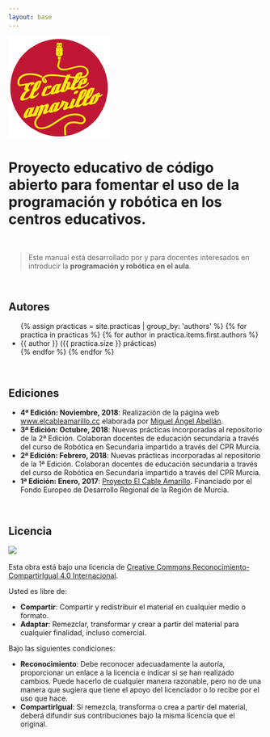 ```yaml
---
layout: base
---
```


<img class="align-center" src="images/logo.png">


<h1 class="align-center"> Proyecto educativo de código abierto para fomentar el uso de la <strong>programación y robótica</strong> en los centros educativos.</h1>

<br>

> Este manual está desarrollado por y para docentes interesados en introducir la **programación y robótica en el aula**.

<br>

## Autores

<ul>
    {% assign practicas = site.practicas | group_by: 'authors' %}
    {% for practica in practicas %}
        {% for author in practica.items.first.authors %}
            <li>{{ author }} ({{ practica.size }} prácticas)</li>
        {% endfor %}
    {% endfor %}
</ul>

<br>

## Ediciones

* **4ª Edición: Noviembre, 2018**: Realización de la página web www.elcableamarillo.cc elaborada por [Miguel Ángel Abellán](https://www.github.com/migueabellan).
* **3ª Edición: Octubre, 2018**: Nuevas prácticas incorporadas al repositorio de la 2ª Edición. Colaboran docentes de educación secundaria a través del curso de Robótica en Secundaria impartido a través del CPR Murcia.
* **2ª Edición: Febrero, 2018**: Nuevas prácticas incorporadas al repositorio de la 1ª Edición. Colaboran docentes de educación secundaria a través del curso de Robótica en Secundaria impartido a través del CPR Murcia.
* **1ª Edición: Enero, 2017**: [Proyecto El Cable Amarillo](https://github.com/ElCableAmarillo/Listado-de-practicas). Financiado por el Fondo Europeo de Desarrollo Regional de la Región de Murcia.

<br>

## Licencia

<img class="align-center" src="http://i.creativecommons.org/l/by-sa/4.0/88x31.png" />

Esta obra está bajo una licencia de [Creative Commons Reconocimiento-CompartirIgual 4.0 Internacional](https://creativecommons.org/licenses/by-sa/4.0/deed.es_ES). 

Usted es libre de:

* **Compartir**: Compartir y redistribuir el material en cualquier medio o formato.
* **Adaptar**: Remezclar, transformar y crear a partir del material para cualquier finalidad, incluso comercial.

Bajo las siguientes condiciones:

* **Reconocimiento**: Debe reconocer adecuadamente la autoría, proporcionar un enlace a la licencia e indicar si se han realizado cambios. Puede hacerlo de cualquier manera razonable, pero no de una manera que sugiera que tiene el apoyo del licenciador o lo recibe por el uso que hace.
* **CompartirIgual**: Si remezcla, transforma o crea a partir del material, deberá difundir sus contribuciones bajo la misma licencia que el original.